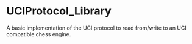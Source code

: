 # UCIProtocol_Library
A basic implementation of the UCI protocol to read from/write to an UCI compatible chess engine.
